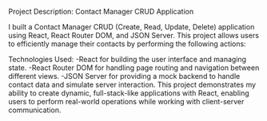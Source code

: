 Project Description: Contact Manager CRUD Application

I built a Contact Manager CRUD (Create, Read, Update, Delete) application using React, React Router DOM, and JSON Server. 
This project allows users to efficiently manage their contacts by performing the following actions:

Technologies Used:
 -React for building the user interface and managing state.
 -React Router DOM for handling page routing and navigation between different views.
 -JSON Server for providing a mock backend to handle contact data and simulate server interaction.
  This project demonstrates my ability to create dynamic, full-stack-like applications with React, enabling users to perform real-world 
  operations while working with client-server communication.
